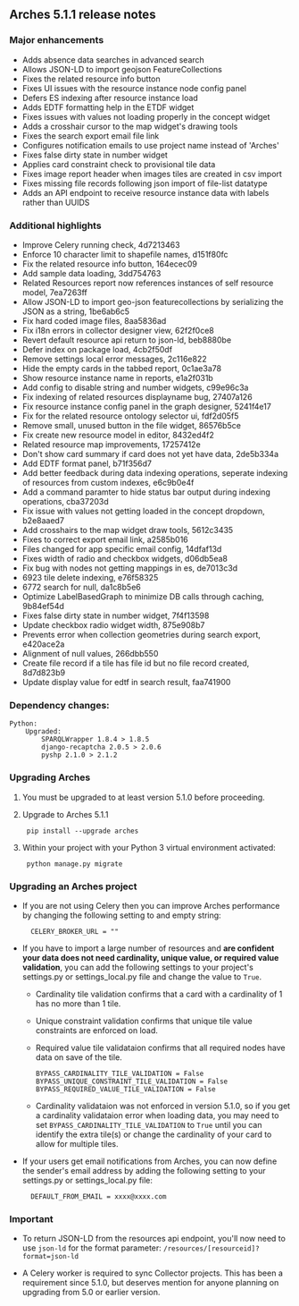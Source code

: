 Arches 5.1.1 release notes
------------------------


### Major enhancements
- Adds absence data searches in advanced search
- Allows JSON-LD to import geojson FeatureCollections
- Fixes the related resource info button
- Fixes UI issues with the resource instance node config panel
- Defers ES indexing after resource instance load
- Adds EDTF formatting help in the ETDF widget
- Fixes issues with values not loading properly in the concept widget
- Adds a crosshair cursor to the map widget's drawing tools
- Fixes the search export email file link
- Configures notification emails to use project name instead of 'Arches'
- Fixes false dirty state in number widget
- Applies card constraint check to provisional tile data
- Fixes image report header when images tiles are created in csv import
- Fixes missing file records following json import of file-list datatype
- Adds an API endpoint to receive resource instance data with labels rather than UUIDS

  
### Additional highlights

- Improve Celery running check, 4d7213463
- Enforce 10 character limit to shapefile names, d151f80fc
- Fix the related resource info button, 164ecec09
- Add sample data loading, 3dd754763
- Related Resources report now references instances of self resource model, 7ea7263ff
- Allow JSON-LD to import geo-json featurecollections by serializing the JSON as a string, 1be6ab6c5
- Fix hard coded image files, 8aa5836ad
- Fix i18n errors in collector designer view, 62f2f0ce8
- Revert default resource api return to json-ld, beb8880be
- Defer index on package load, 4cb2f50df
- Remove settings local error messages, 2c116e822
- Hide the empty cards in the tabbed report, 0c1ae3a78
- Show resource instance name in reports, e1a2f031b
- Add config to disable string and number widgets, c99e96c3a
- Fix indexing of related resources displayname bug, 27407a126
- Fix resource instance config panel in the graph designer, 5241f4e17
- Fix for the related resource ontology selector ui, fdf2d05f5
- Remove small, unused button in the file widget, 86576b5ce
- Fix create new resource model in editor, 8432ed4f2
- Related resource map improvements, 17257412e
- Don't show card summary if card does not yet have data, 2de5b334a
- Add EDTF format panel, b71f356d7
- Add better feedback during data indexing operations, seperate indexing of resources from custom indexes, e6c9b0e4f
- Add a command paramter to hide status bar output during indexing operations, cba37203d
- Fix issue with values not getting loaded in the concept dropdown, b2e8aaed7
- Add crosshairs to the map widget draw tools, 5612c3435
- Fixes to correct export email link, a2585b016
- Files changed for app specific email config, 14dfaf13d
- Fixes width of radio and checkbox widgets, d06db5ea8
- Fix bug with nodes not getting mappings in es, de7013c3d
- 6923 tile delete indexing, e76f58325
- 6772 search for null, da1c8b5e6
- Optimize LabelBasedGraph to minimize DB calls through caching, 9b84ef54d
- Fixes false dirty state in number widget, 7f4f13598
- Update checkbox radio widget width, 875e908b7
- Prevents error when collection geometries during search export, e420ace2a
- Alignment of null values, 266dbb550
- Create file record if a tile has file id but no file record created, 8d7d823b9
- Update display value for edtf in search result, faa741900



### Dependency changes:
```
Python:
    Upgraded:
        SPARQLWrapper 1.8.4 > 1.8.5
        django-recaptcha 2.0.5 > 2.0.6
        pyshp 2.1.0 > 2.1.2
```


### Upgrading Arches

1. You must be upgraded to at least version 5.1.0 before proceeding.

2. Upgrade to Arches 5.1.1

        pip install --upgrade arches

3. Within your project with your Python 3 virtual environment activated:

        python manage.py migrate


### Upgrading an Arches project

- If you are not using Celery then you can improve Arches performance by changing the following setting to and empty string:
        
        CELERY_BROKER_URL = ""

- If you have to import a large number of resources and **are confident your data does not need cardinality, unique value, or required value validation**, you can add the following settings to your project's settings.py or settings_local.py file and change the value to `True`.
  - Cardinality tile validation confirms that a card with a cardinality of 1 has no more than 1 tile. 
  - Unique constraint validation confirms that unique tile value constraints are enforced on load.
  - Required value tile validataion confirms that all required nodes have data on save of the tile.
  
        BYPASS_CARDINALITY_TILE_VALIDATION = False
        BYPASS_UNIQUE_CONSTRAINT_TILE_VALIDATION = False
        BYPASS_REQUIRED_VALUE_TILE_VALIDATION = False

  - Cardinality validataion was not enforced in version 5.1.0, so if you get a cardinality validataion error when loading data, you may need to set `BYPASS_CARDINALITY_TILE_VALIDATION` to `True` until you can identify the extra tile(s) or change the cardinality of your card to allow for multiple tiles. 

- If your users get email notifications from Arches, you can now define the sender's email address by adding the following setting to your settings.py or settings_local.py file:
        
        DEFAULT_FROM_EMAIL = xxxx@xxxx.com



### Important

- To return JSON-LD from the resources api endpoint, you'll now need to use `json-ld` for the format parameter:  `/resources/[resourceid]?format=json-ld` 

- A Celery worker is required to sync Collector projects. This has been a requirement since 5.1.0, but deserves mention for anyone planning on upgrading from 5.0 or earlier version. 
